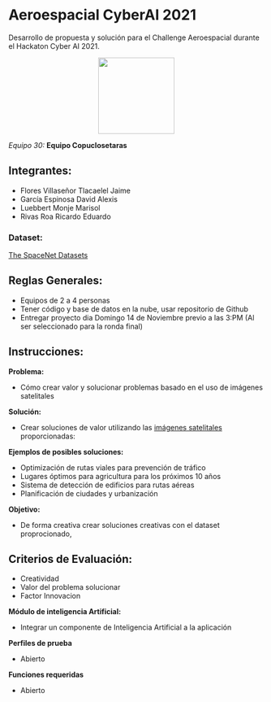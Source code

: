 # Aeroespacial CyberAI 2021
Desarrollo de propuesta y solución para el Challenge Aeroespacial durante el Hackaton Cyber AI 2021. 

<p align="center">
<a href="https://docs.google.com/presentation/d/1YIfNOfVx3-XdMBY0MFbRV-mi9kRZTBTAKLdNjdyoS8Y/edit#slide=id.g7c8002d35b_0_1"><img src="https://ailabschool.com/wp-content/uploads/2020/04/LOGOTIPOS-AI-LAB-SCHOOL-06-e1588175419984-1-1.png" width="150"/> </a>
</p>

_Equipo 30:_
**Equipo Copuclosetaras** 

## Integrantes:
* Flores Villaseñor Tlacaelel Jaime
* García Espinosa David Alexis
* Luebbert Monje Marisol
* Rivas Roa Ricardo Eduardo



### Dataset:

[The SpaceNet Datasets](https://spacenet.ai/datasets/)

## Reglas  Generales:

* Equipos de 2 a 4 personas
* Tener código y base de datos en la nube, usar repositorio de Github
* Entregar proyecto dia Domingo 14 de Noviembre previo a las 3:PM (Al ser seleccionado para la ronda final)

## Instrucciones:

**Problema:**

* Cómo crear valor y solucionar problemas basado en el uso de imágenes satelitales

**Solución:**
* Crear soluciones de valor utilizando las [imágenes satelitales](https://spacenet.ai/datasets/) proporcionadas:

**Ejemplos de posibles soluciones:**

* Optimización de rutas viales para prevención de tráfico
* Lugares óptimos para agricultura para los próximos 10 años
* Sistema de detección de edificios para rutas aéreas
* Planificación de ciudades y urbanización

**Objetivo:**
* De forma creativa crear soluciones creativas con el dataset proprocionado,


## **Criterios de Evaluación:**
* Creatividad
* Valor del problema  solucionar
* Factor Innovacion


**Módulo de inteligencia Artificial:**
* Integrar un componente de Inteligencia Artificial a la aplicación


**Perfiles de prueba**
* Abierto

**Funciones requeridas**
* Abierto
